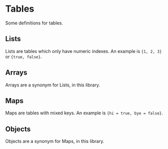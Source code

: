 # Tables

Some definitions for tables.

## Lists

Lists are tables which only have numeric indexes. An example is `{1, 2, 3}` or `{true, false}`.

## Arrays

Arrays are a synonym for Lists, in this library.

## Maps

Maps are tables with mixed keys. An example is `{hi = true, bye = false}`.

## Objects

Objects are a synonym for Maps, in this library.